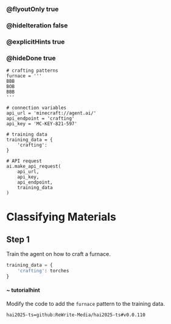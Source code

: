 ### @flyoutOnly true
### @hideIteration false
### @explicitHints true
### @hideDone true

```python-template
# crafting patterns
furnace = '''
BBB
BOB
BBB
'''
 
# connection variables
api_url = 'minecraft://agent.ai/'
api_endpoint = 'crafting'
api_key = 'MC-KEY-821-597'
 
# training data
training_data = {
    'crafting': 
}
 
# API request
ai.make_api_request(
    api_url,
    api_key,
    api_endpoint,
    training_data
)
```

# Classifying Materials

## Step 1
Train the agent on how to craft a furnace.

```python
training_data = {
    'crafting': torches
}
```
#### ~ tutorialhint 
Modify the code to add the `furnace` pattern to the training data.


```package
hai2025-ts=github:ReWrite-Media/hai2025-ts#v0.0.110
```
